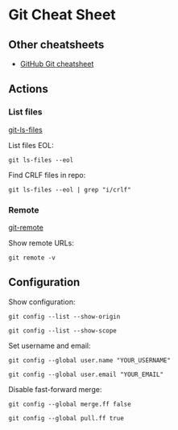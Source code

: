 # Git Cheat Sheet

## Other cheatsheets
* [GitHub Git cheatsheet](https://training.github.com/downloads/ru/github-git-cheat-sheet/)

## Actions

### List files
[git-ls-files](https://git-scm.com/docs/git-ls-files)

List files EOL:
```
git ls-files --eol
```

Find CRLF files in repo:
```
git ls-files --eol | grep "i/crlf"
```

### Remote
[git-remote](https://git-scm.com/docs/git-remote)

Show remote URLs:
```
git remote -v
```

## Configuration
Show configuration:
```
git config --list --show-origin
```
```
git config --list --show-scope
```

Set username and email:
```
git config --global user.name "YOUR_USERNAME"
```
```
git config --global user.email "YOUR_EMAIL"
```

Disable fast-forward merge:
```
git config --global merge.ff false
```
```
git config --global pull.ff true
```
